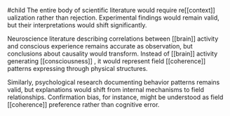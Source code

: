 #child 
The entire body of scientific literature would require re[[context]] ualization rather than rejection. Experimental findings would remain valid, but their interpretations would shift significantly.

Neuroscience literature describing correlations between [[brain]]  activity and conscious experience remains accurate as observation, but conclusions about causality would transform. Instead of [[brain]]  activity generating [[consciousness]] , it would represent field [[coherence]] patterns expressing through physical structures.

Similarly, psychological research documenting behavior patterns remains valid, but explanations would shift from internal mechanisms to field relationships. Confirmation bias, for instance, might be understood as field [[coherence]] preference rather than cognitive error.